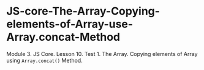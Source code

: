 # JS-core-The-Array-Copying-elements-of-Array-use-Array.concat-Method
Module 3. JS Core. Lesson 10. Test 1. The Array. Copying elements of Array using `Array.concat()` Method.
